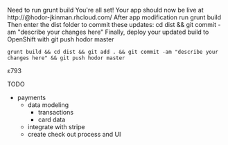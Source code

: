Need to run grunt build
You're all set! Your app should now be live at 
	http://@hodor-jkinman.rhcloud.com/
After app modification run
	grunt build
Then enter the dist folder to commit these updates:
	cd dist && git commit -am "describe your changes here"
Finally, deploy your updated build to OpenShift with
	git push hodor master


	grunt build && cd dist && git add . && git commit -am "describe your changes here" && git push hodor master

ε793


TODO
- payments
	- data modeling
		- transactions
		- card data
	- integrate with stripe
	- create check out process and UI
